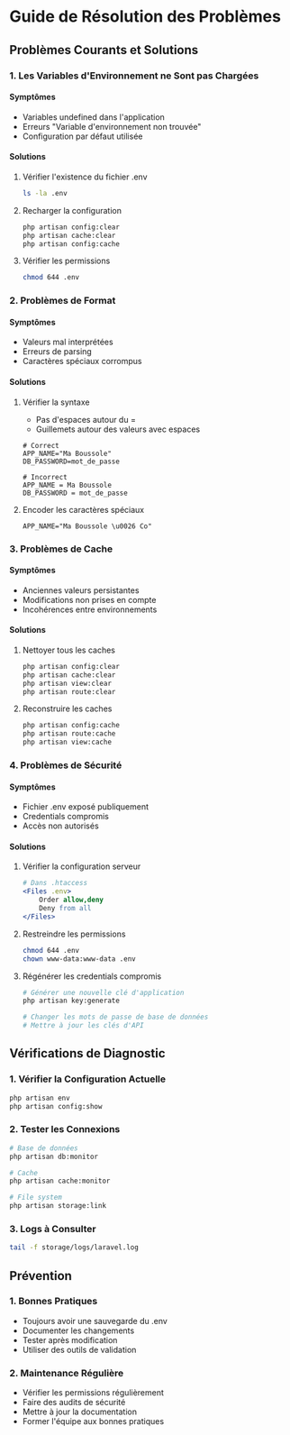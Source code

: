 # Guide de Résolution des Problèmes

## Problèmes Courants et Solutions

### 1. Les Variables d'Environnement ne Sont pas Chargées

#### Symptômes
- Variables undefined dans l'application
- Erreurs "Variable d'environnement non trouvée"
- Configuration par défaut utilisée

#### Solutions
1. Vérifier l'existence du fichier .env
   ```bash
   ls -la .env
   ```

2. Recharger la configuration
   ```bash
   php artisan config:clear
   php artisan cache:clear
   php artisan config:cache
   ```

3. Vérifier les permissions
   ```bash
   chmod 644 .env
   ```

### 2. Problèmes de Format

#### Symptômes
- Valeurs mal interprétées
- Erreurs de parsing
- Caractères spéciaux corrompus

#### Solutions
1. Vérifier la syntaxe
   - Pas d'espaces autour du =
   - Guillemets autour des valeurs avec espaces
   ```env
   # Correct
   APP_NAME="Ma Boussole"
   DB_PASSWORD=mot_de_passe

   # Incorrect
   APP_NAME = Ma Boussole
   DB_PASSWORD = mot_de_passe
   ```

2. Encoder les caractères spéciaux
   ```env
   APP_NAME="Ma Boussole \u0026 Co"
   ```

### 3. Problèmes de Cache

#### Symptômes
- Anciennes valeurs persistantes
- Modifications non prises en compte
- Incohérences entre environnements

#### Solutions
1. Nettoyer tous les caches
   ```bash
   php artisan config:clear
   php artisan cache:clear
   php artisan view:clear
   php artisan route:clear
   ```

2. Reconstruire les caches
   ```bash
   php artisan config:cache
   php artisan route:cache
   php artisan view:cache
   ```

### 4. Problèmes de Sécurité

#### Symptômes
- Fichier .env exposé publiquement
- Credentials compromis
- Accès non autorisés

#### Solutions
1. Vérifier la configuration serveur
   ```apache
   # Dans .htaccess
   <Files .env>
       Order allow,deny
       Deny from all
   </Files>
   ```

2. Restreindre les permissions
   ```bash
   chmod 644 .env
   chown www-data:www-data .env
   ```

3. Régénérer les credentials compromis
   ```bash
   # Générer une nouvelle clé d'application
   php artisan key:generate
   
   # Changer les mots de passe de base de données
   # Mettre à jour les clés d'API
   ```

## Vérifications de Diagnostic

### 1. Vérifier la Configuration Actuelle
```bash
php artisan env
php artisan config:show
```

### 2. Tester les Connexions
```bash
# Base de données
php artisan db:monitor

# Cache
php artisan cache:monitor

# File system
php artisan storage:link
```

### 3. Logs à Consulter
```bash
tail -f storage/logs/laravel.log
```

## Prévention

### 1. Bonnes Pratiques
- Toujours avoir une sauvegarde du .env
- Documenter les changements
- Tester après modification
- Utiliser des outils de validation

### 2. Maintenance Régulière
- Vérifier les permissions régulièrement
- Faire des audits de sécurité
- Mettre à jour la documentation
- Former l'équipe aux bonnes pratiques
